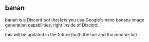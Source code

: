 ## banan
banan is a Discord bot that lets you use Google's nano banana image generation capabilities, right inside of Discord.

this will be updated in the future (both the bot and the readme lol)
